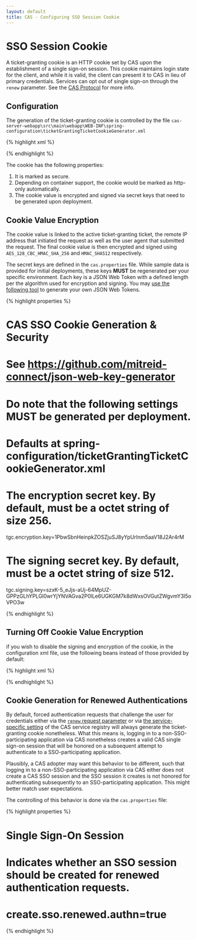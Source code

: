 ```yaml
---
layout: default
title: CAS - Configuring SSO Session Cookie
---
```


# SSO Session Cookie
A ticket-granting cookie is an HTTP cookie set by CAS upon the establishment of a single sign-on session. This cookie maintains login state for the client, and while it is valid, the client can present it to CAS in lieu of primary credentials. Services can opt out of single sign-on through the `renew` parameter. See the [CAS Protocol](../protocol/CAS-Protocol.html) for more info.

## Configuration
The generation of the ticket-granting cookie is controlled by the file `cas-server-webapp\src\main\webapp\WEB-INF\spring-configuration\ticketGrantingTicketCookieGenerator.xml`

{% highlight xml %}
<bean id="ticketGrantingTicketCookieGenerator" 
    class="org.jasig.cas.web.support.CookieRetrievingCookieGenerator"
    c:casCookieValueManager-ref="cookieValueManager"
    p:cookieSecure="true"
    p:cookieMaxAge="-1"
    p:cookieName="TGC"
    p:cookiePath="/cas" />

<bean id="cookieCipherExecutor" class="org.jasig.cas.util.DefaultCipherExecutor"
    c:secretKeyEncryption="${tgc.encryption.key}"
    c:secretKeySigning="${tgc.signing.key}" />

<bean id="cookieValueManager" class="org.jasig.cas.web.support.DefaultCasCookieValueManager"
      c:cipherExecutor-ref="cookieCipherExecutor" />

{% endhighlight %}

The cookie has the following properties:

1. It is marked as secure.
2. Depending on container support, the cookie would be marked as http-only automatically.
3. The cookie value is encrypted and signed via secret keys that need to be generated upon deployment.

## Cookie Value Encryption

The cookie value is linked to the active ticket-granting ticket, the remote IP address that initiated the request 
as well as the user agent that submitted the request. The final cookie value is then encrypted and signed
using `AES_128_CBC_HMAC_SHA_256` and `HMAC_SHA512` respectively.

The secret keys are defined in the `cas.properties` file. While sample data is provided
for initial deployments, these keys **MUST** be regenerated per your specific environment. Each key
is a JSON Web Token with a defined length per the algorithm used for encryption and signing. 
You may [use the following tool](https://github.com/mitreid-connect/json-web-key-generator)
to generate your own JSON Web Tokens.

{% highlight properties %}
# CAS SSO Cookie Generation & Security
# See https://github.com/mitreid-connect/json-web-key-generator
#
# Do note that the following settings MUST be generated per deployment.
#
# Defaults at spring-configuration/ticketGrantingTicketCookieGenerator.xml
# The encryption secret key. By default, must be a octet string of size 256.
tgc.encryption.key=1PbwSbnHeinpkZOSZjuSJ8yYpUrInm5aaV18J2Ar4rM

# The signing secret key. By default, must be a octet string of size 512.
tgc.signing.key=szxK-5_eJjs-aUj-64MpUZ-GPPzGLhYPLGl0wrYjYNVAGva2P0lLe6UGKGM7k8dWxsOVGutZWgvmY3l5oVPO3w

{% endhighlight %}

## Turning Off Cookie Value Encryption
if you wish to disable the signing and encryption of the cookie, in the
configuration xml file, use the following beans instead of those provided by default:

{% highlight xml %}
<bean id="cookieCipherExecutor" class="org.jasig.cas.util.NoOpCipherExecutor" />

<bean id="cookieValueManager" class="org.jasig.cas.web.support.NoOpCookieValueManager"/>

{% endhighlight %}

## Cookie Generation for Renewed Authentications

By default, forced authentication requests that challenge the user for credentials
either via the [`renew` request parameter](../protocol/CAS-Protocol.html)
or via [the service-specific setting](Service-Management.html) of
the CAS service registry will always generate the ticket-granting cookie
nonetheless. What this means is, logging in to a non-SSO-participating application
via CAS nonetheless creates a valid CAS single sign-on session that will be honored on a
subsequent attempt to authenticate to a SSO-participating application.

Plausibly, a CAS adopter may want this behavior to be different, such that logging in to a non-SSO-participating application
via CAS either does not create a CAS SSO session and the SSO session it creates is not honored for authenticating subsequently
to an SSO-participating application. This might better match user expectations.

The controlling of this behavior is done via the `cas.properties` file:

{% highlight properties %}
##
# Single Sign-On Session
#
# Indicates whether an SSO session should be created for renewed authentication requests.
# create.sso.renewed.authn=true
{% endhighlight %}


